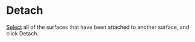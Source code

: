 # Detach

[Select](../basic-function/#select) all of the surfaces that have been attached to another surface, and click Detach.

